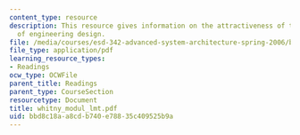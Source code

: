 ```yaml
---
content_type: resource
description: This resource gives information on the attractiveness of the vlsi model
  of engineering design.
file: /media/courses/esd-342-advanced-system-architecture-spring-2006/bbd8c18aa8cdb740e78835c409525b9a_whitny_modul_lmt.pdf
file_type: application/pdf
learning_resource_types:
- Readings
ocw_type: OCWFile
parent_title: Readings
parent_type: CourseSection
resourcetype: Document
title: whitny_modul_lmt.pdf
uid: bbd8c18a-a8cd-b740-e788-35c409525b9a
---
```

